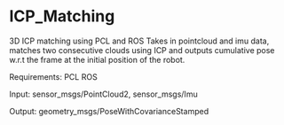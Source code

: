 # ICP_Matching
3D ICP matching using PCL and ROS
Takes in pointcloud and imu data, matches two consecutive clouds using ICP and outputs cumulative pose w.r.t the frame at the initial position of the robot.

Requirements:
PCL
ROS

Input:
sensor_msgs/PointCloud2,
sensor_msgs/Imu

Output:
geometry_msgs/PoseWithCovarianceStamped
